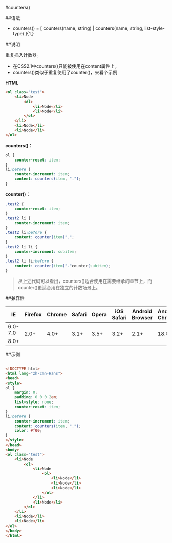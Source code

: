 #counters()

##语法

- counters() = [ counters(name, string) | counters(name, string, list-style-type) ]{1,}


##说明

重复插入计数器。

- 在CSS2.1中counters()只能被使用在content属性上。
- counters()类似于重复使用了counter()，来看个示例

**HTML**

```html
<ol class="test">
	<li>Node
		<ol>
			<li>Node</li>
			<li>Node</li>
		</ol>
	</li>
	<li>Node</li>
	<li>Node</li>
</ol>
```


**counters()：**

```css
ol {
	counter-reset: item;
}
li:before {
	counter-increment: item;
	content: counters(item, ".");
}
```

**counter()：**

```css
.test2 {
	counter-reset: item;
}
.test2 li {
	counter-increment: item;
}
.test2 li:before {
	content: counter(item)".";
}
.test2 li li {
	counter-increment: subitem;
}
.test2 li li:before {
	content: counter(item)"."counter(subitem);
}
```

>从上述代码可以看出，counters()适合使用在需要继承的章节上，而counter()更适合用在独立的计数场景上。



##兼容性


<table class="compatible">
<thead>
	<tr>
		<th>IE</th>
		<th>Firefox</th>
		<th>Chrome</th>
		<th>Safari</th>
		<th>Opera</th>
		<th>iOS Safari</th>
		<th>Android Browser</th>
		<th>Android Chrome</th>
	</tr>
</thead>
<tbody>
	<tr>
		<td class="unsupport">6.0-7.0</td>
		<td class="support" rowspan="2">2.0+</td>
		<td class="support" rowspan="2">4.0+</td>
		<td class="support" rowspan="2">3.1+</td>
		<td class="support" rowspan="2">3.5+</td>
		<td class="support" rowspan="2">3.2+</td>
		<td class="support" rowspan="2">2.1+</td>
		<td class="support" rowspan="2">18.0+</td>
	</tr>
	<tr>
		<td class="support">8.0+</td>
	</tr>
</tbody>
</table>




##示例

```html

<!DOCTYPE html>
<html lang="zh-cmn-Hans">
<head>
<style>
ol {
	margin: 0;
	padding: 0 0 0 2em;
	list-style: none;
	counter-reset: item;
}
li:before {
	counter-increment: item;
	content: counters(item, ".");
	color: #f00;
}
</style>
</head>
<body>
<ol class="test">
	<li>Node
		<ol>
			<li>Node
				<ol>
					<li>Node</li>
					<li>Node</li>
					<li>Node</li>
				</ol>
			</li>
			<li>Node</li>
		</ol>
	</li>
	<li>Node</li>
	<li>Node</li>
</ol>
</body>
</html>

```

